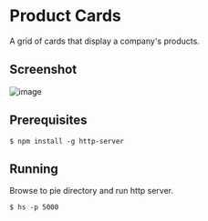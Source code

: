 # Product Cards

A grid of cards that display a company's products.

## Screenshot

![image](https://user-images.githubusercontent.com/47956811/56626888-3287a500-6609-11e9-93b5-393eb16c6115.png)

## Prerequisites
```
$ npm install -g http-server
```

## Running
Browse to pie directory and run http server.

```
$ hs -p 5000
``` 
